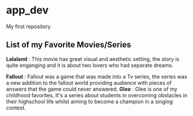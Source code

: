 # app_dev
My first repository
## List of my Favorite Movies/Series
**Lalaland**
: This movie has great visual and aesthetic setting, the story is quite enganging and it is about two lovers who had separate dreams.

**Fallout**
: Fallout was a game that was made into a Tv series, the series was a new addition to the fallout world providing audience with pieces of answers that the game could never answered.
**Glee**
: Glee is one of my childhood favorites, It's a series about students in overcoming obstacles in their highschool life whilst aiming to become a champion in a singing contest.
